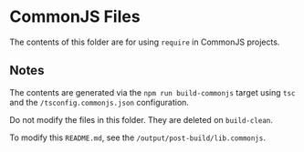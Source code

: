 CommonJS Files
==============

The contents of this folder are for using `require` in CommonJS
projects.


Notes
-----

The contents are generated via the `npm run build-commonjs` target
using `tsc` and the `/tsconfig.commonjs.json` configuration.

Do not modify the files in this folder. They are deleted on `build-clean`.

To modify this `README.md`, see the `/output/post-build/lib.commonjs`.
